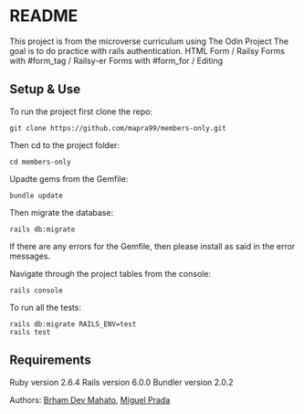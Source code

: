 # README

This project is from the microverse curriculum using The Odin Project
The goal is to do practice with rails authentication. 
HTML Form / Railsy Forms with #form_tag / Railsy-er Forms with #form_for / Editing

## Setup & Use
To run the project first clone the repo:

```
git clone https://github.com/mapra99/members-only.git

```
Then cd to the project folder:
```
cd members-only
```

Upadte gems from the Gemfile:
```
bundle update
```

Then migrate the database:
```
rails db:migrate
```
If there are any errors for the Gemfile, then please install as said in the error messages.

Navigate through the project tables from the console:
```
rails console
```

To run all the tests:
```
rails db:migrate RAILS_ENV=test
rails test
```

## Requirements
Ruby version 2.6.4
Rails version 6.0.0
Bundler version 2.0.2

Authors: [Brham Dev Mahato](https://github.com/dev1980),  [Miguel Prada](https://github.com/mapra99)